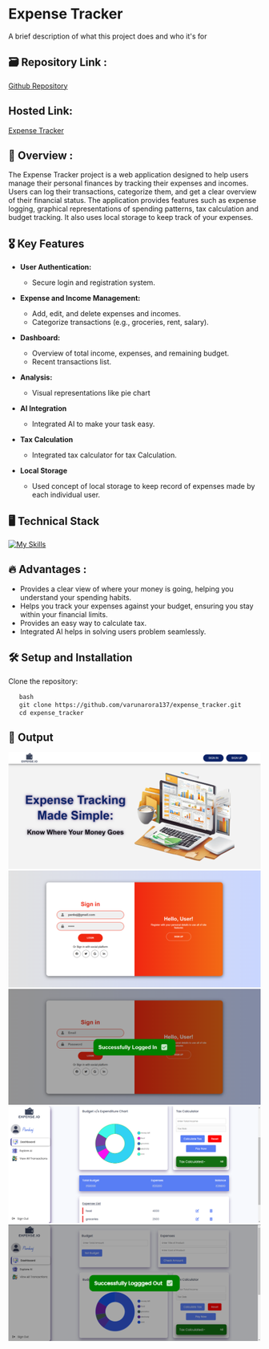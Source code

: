 # Expense Tracker

A brief description of what this project does and who it's for

## 🗃️ Repository Link :

[Github Repository](https://github.com/varunarora137/expense_tracker)

## Hosted Link:

[Expense Tracker](https://varunarora137.github.io/expense_tracker/index.html)

## 👀 Overview :

The Expense Tracker project is a web application designed to help users manage their personal finances by tracking their
expenses and incomes. Users can log their transactions, categorize them, and get a clear overview of their financial status.
The application provides features such as expense logging, graphical representations of spending patterns, tax calculation and budget tracking. It also uses local storage to keep track of your expenses.

## 🎖️ Key Features

- **User Authentication:**

  - Secure login and registration system.

- **Expense and Income Management:**

  - Add, edit, and delete expenses and incomes.
  - Categorize transactions (e.g., groceries, rent, salary).

- **Dashboard:**

  - Overview of total income, expenses, and remaining budget.
  - Recent transactions list.

- **Analysis:**

  - Visual representations like pie chart

- **AI Integration**

  - Integrated AI to make your task easy.

- **Tax Calculation**

  - Integrated tax calculator for tax Calculation.

- **Local Storage**

  - Used concept of local storage to keep record of expenses made by each individual user.

## 🖥️ Technical Stack

[![My Skills](https://skillicons.dev/icons?i=html,css,js)](https://skillicons.dev)

## 🔥 Advantages :

- Provides a clear view of where your money is going, helping you understand your spending habits.
- Helps you track your expenses against your budget, ensuring you stay within your financial limits.
- Provides an easy way to calculate tax.
- Integrated AI helps in solving users problem seamlessly.

## 🛠️ Setup and Installation

Clone the repository:

```
   bash
   git clone https://github.com/varunarora137/expense_tracker.git
   cd expense_tracker

```

## 🎯 Output

![landing_page](https://github.com/varunarora137/expense_tracker/blob/main/assets/landing.png)
![login_page](https://github.com/varunarora137/expense_tracker/blob/main/assets/login.png)
![successful_login](https://github.com/varunarora137/expense_tracker/blob/main/assets/loginsuccessful.png)
![dashboard_page](https://github.com/varunarora137/expense_tracker/blob/main/assets/dashboard_.png)
![logout_page](https://github.com/varunarora137/expense_tracker/blob/main/assets/logout.png)
